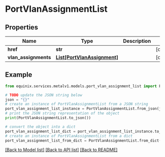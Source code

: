# PortVlanAssignmentList


## Properties

Name | Type | Description | Notes
------------ | ------------- | ------------- | -------------
**href** | **str** |  | [optional] 
**vlan_assignments** | [**List[PortVlanAssignment]**](PortVlanAssignment.md) |  | [optional] 

## Example

```python
from equinix.services.metalv1.models.port_vlan_assignment_list import PortVlanAssignmentList

# TODO update the JSON string below
json = "{}"
# create an instance of PortVlanAssignmentList from a JSON string
port_vlan_assignment_list_instance = PortVlanAssignmentList.from_json(json)
# print the JSON string representation of the object
print(PortVlanAssignmentList.to_json())

# convert the object into a dict
port_vlan_assignment_list_dict = port_vlan_assignment_list_instance.to_dict()
# create an instance of PortVlanAssignmentList from a dict
port_vlan_assignment_list_from_dict = PortVlanAssignmentList.from_dict(port_vlan_assignment_list_dict)
```
[[Back to Model list]](../README.md#documentation-for-models) [[Back to API list]](../README.md#documentation-for-api-endpoints) [[Back to README]](../README.md)


